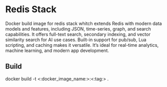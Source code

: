 # Redis Stack

Docker build image for redis stack whitch extends Redis with modern data models and features, including JSON, time-series, graph, and search capabilities. It offers full-text search, secondary indexing, and vector similarity search for AI use cases. Built-in support for pub/sub, Lua scripting, and caching makes it versatile. It’s ideal for real-time analytics, machine learning, and modern app development.

## Build

docker build -t <:docker_image_name:>:<:tag:> .
